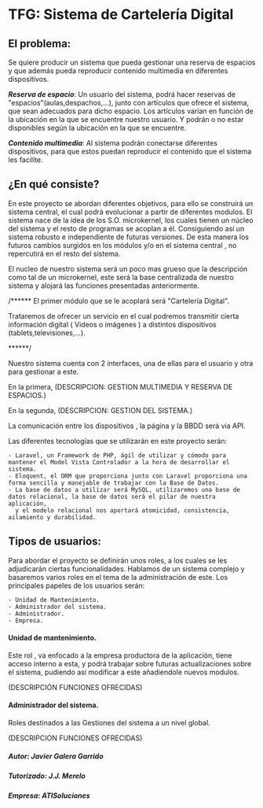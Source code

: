 # TFG: Sistema de Cartelería Digital

## El problema:

Se quiere producir un sistema que pueda gestionar una reserva de espacios y que además pueda reproducir contenido multimedia en diferentes dispositivos.

___Reserva de espacio___: Un usuario del sistema, podrá hacer reservas de "espacios"(aulas,despachos,...), junto con artículos que ofrece el sistema, que sean adecuados para dicho espacio.
Los artículos varían en función de la ubicación en la que se encuentre nuestro usuario. Y podrán o no estar disponibles según la ubicación en la que se encuentre.

___Contenido multimedia___: Al sistema podrán conectarse diferentes dispositivos, para que estos puedan reproducir el contenido que el sistema les facilite.


## ¿En qué consiste?

En este proyecto se abordan diferentes objetivos, para ello se construirá un sistema central, el cual podrá evolucionar a partir de diferentes modulos. El sistema nace de la idea de los
S.O. microkernel, los cuales tienen un núcleo del sistema y el resto de programas se acoplan a él. Consiguiendo así un sistema robusto e independiente de futuras versiones. De esta manera
los futuros cambios surgidos en los módulos y/o en el sistema central , no repercutirá en el resto del sistema.

El nucleo de nuestro sistema será un poco mas grueso que la descripción como tal de un microkernel, este será la base centralizada de nuestro sistema y alojará las funciones presentadas anteriormente.

/******
El primer módulo que se le acoplará será "Cartelería Digital".

Trataremos de ofrecer un servicio en el cual podremos transmitir cierta información digital ( Videos o imágenes ) a distintos dispositivos (tablets,televisiones,...).

******/


Nuestro sistema cuenta con 2 interfaces, una de ellas para el usuario y otra para gestionar a este.

En la primera, (DESCRIPCION: GESTION MULTIMEDIA Y RESERVA DE ESPACIOS.)

En la segunda, (DESCRIPCION: GESTION DEL SISTEMA.)

La comunicación entre los dispositivos , la página y la BBDD será via API.  

Las diferentes tecnologías que se utilizarán en este proyecto serán:

	- Laravel, un Framework de PHP, ágil de utilizar y cómodo para mantener el Model Vista Controlador a la hora de desarrollar el sistema.
	- Eloquent, el ORM que proporciona junto con Laravel proporciona una forma sencilla y manejable de trabajar con la Base de Datos.
	- La base de datos a utilizar será MySQL, utilizaremos una base de datos relacional, la base de datos será el pilar de nuestra aplicación,
	  y el modelo relacional nos aportará atomicidad, consistencia, ailamiento y durabilidad. 

## Tipos de usuarios:

Para abordar el proyecto se definirán unos roles, a los cuales se les adjudicarán ciertas funcionalidades. 
Hablamos de un sistema complejo y basaremos varios roles en el tema de la administración de este. Los principales papeles de los usuarios serán:

	- Unidad de Mantenimiento.
	- Administrador del sistema.
	- Administrador.
	- Empresa.


#### Unidad de mantenimiento.

Este rol , va enfocado a la empresa productora de la aplicación, tiene acceso interno a esta, y podrá trabajar sobre futuras actualizaciones sobre el sistema, pudiendo así
modificar a este añadiendole nuevos modulos.

(DESCRIPCIÓN FUNCIONES OFRECIDAS)

#### Administrador del sistema.

Roles destinados a las Gestiones del sistema a un nivel global.

(DESCRIPCION FUNCIONES OFRECIDAS)




##### Autor: Javier Galera Garrido
##### Tutorizado: J.J. Merelo
##### Empresa: ATISoluciones
